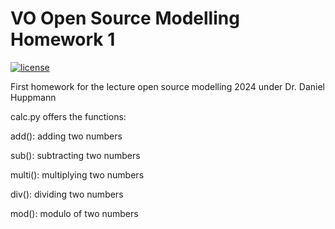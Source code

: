 # VO Open Source Modelling Homework 1
[![license](https://img.shields.io/badge/license-Apache%202.0-black)](https://github.com/rehcas/2024_VO_OSM_HW1/blob/main/LICENSE)

First homework for the lecture open source modelling 2024 under Dr. Daniel Huppmann

calc.py offers the functions:

add(): adding two numbers

sub(): subtracting two numbers

multi(): multiplying two numbers

div(): dividing two numbers

mod(): modulo of two numbers

